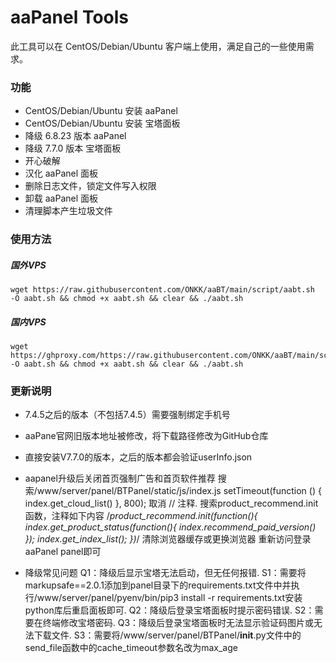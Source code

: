 # aaPanel Tools

此工具可以在 CentOS/Debian/Ubuntu 客户端上使用，满足自己的一些使用需求。

### 功能

- CentOS/Debian/Ubuntu 安装 aaPanel
- CentOS/Debian/Ubuntu 安装 宝塔面板
- 降级 6.8.23 版本 aaPanel
- 降级 7.7.0  版本 宝塔面板
- 开心破解
- 汉化 aaPanel 面板
- 删除日志文件，锁定文件写入权限
- 卸载 aaPanel 面板
- 清理脚本产生垃圾文件

### 使用方法

##### 国外VPS
~~~
wget https://raw.githubusercontent.com/ONKK/aaBT/main/script/aabt.sh  -O aabt.sh && chmod +x aabt.sh && clear && ./aabt.sh
~~~
##### 国内VPS
~~~
wget https://ghproxy.com/https://raw.githubusercontent.com/ONKK/aaBT/main/script/aabt.sh  -O aabt.sh && chmod +x aabt.sh && clear && ./aabt.sh
~~~

### 更新说明

- 7.4.5之后的版本（不包括7.4.5）需要强制绑定手机号
- aaPane官网旧版本地址被修改，将下载路径修改为GitHub仓库
- 直接安装V7.7.0的版本，之后的版本都会验证userInfo.json

- aapanel升级后关闭首页强制广告和首页软件推荐
搜索/www/server/panel/BTPanel/static/js/index.js
setTimeout(function () { index.get_cloud_list() }, 800); 
取消 // 注释.
搜索product_recommend.init 函数，注释如下内容
/*product_recommend.init(function(){
  index.get_product_status(function(){
    index.recommend_paid_version()
  });
  index.get_index_list();
})*/
清除浏览器缓存或更换浏览器 重新访问登录aaPanel panel即可

- 降级常见问题
Q1：降级后显示宝塔无法启动，但无任何报错.
S1：需要将markupsafe==2.0.1添加到panel目录下的requirements.txt文件中并执行/www/server/panel/pyenv/bin/pip3 install -r requirements.txt安装python库后重启面板即可.
Q2：降级后登录宝塔面板时提示密码错误.
S2：需要在终端修改宝塔密码.
Q3：降级后登录宝塔面板时无法显示验证码图片或无法下载文件.
S3：需要将/www/server/panel/BTPanel/__init__.py文件中的send_file函数中的cache_timeout参数名改为max_age